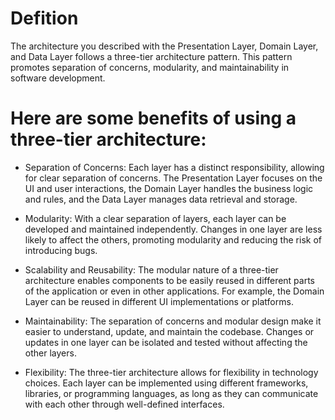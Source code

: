 # Defition

The architecture you described with the Presentation Layer, Domain Layer, and Data Layer follows a three-tier architecture pattern. This pattern promotes separation of concerns, modularity, and maintainability in software development.

# Here are some benefits of using a three-tier architecture:

- Separation of Concerns: Each layer has a distinct responsibility, allowing for clear separation of concerns. The Presentation Layer focuses on the UI and user interactions, the Domain Layer handles the business logic and rules, and the Data Layer manages data retrieval and storage.

- Modularity: With a clear separation of layers, each layer can be developed and maintained independently. Changes in one layer are less likely to affect the others, promoting modularity and reducing the risk of introducing bugs.

- Scalability and Reusability: The modular nature of a three-tier architecture enables components to be easily reused in different parts of the application or even in other applications. For example, the Domain Layer can be reused in different UI implementations or platforms.

- Maintainability: The separation of concerns and modular design make it easier to understand, update, and maintain the codebase. Changes or updates in one layer can be isolated and tested without affecting the other layers.

- Flexibility: The three-tier architecture allows for flexibility in technology choices. Each layer can be implemented using different frameworks, libraries, or programming languages, as long as they can communicate with each other through well-defined interfaces.